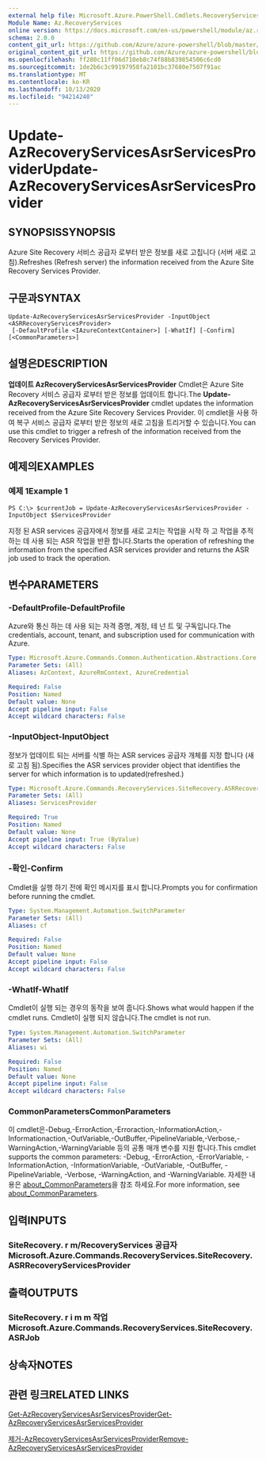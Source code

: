 ```yaml
---
external help file: Microsoft.Azure.PowerShell.Cmdlets.RecoveryServices.SiteRecovery.dll-Help.xml
Module Name: Az.RecoveryServices
online version: https://docs.microsoft.com/en-us/powershell/module/az.recoveryservices/update-azrecoveryservicesasrservicesprovider
schema: 2.0.0
content_git_url: https://github.com/Azure/azure-powershell/blob/master/src/RecoveryServices/RecoveryServices/help/Update-AzRecoveryServicesAsrServicesProvider.md
original_content_git_url: https://github.com/Azure/azure-powershell/blob/master/src/RecoveryServices/RecoveryServices/help/Update-AzRecoveryServicesAsrServicesProvider.md
ms.openlocfilehash: ff280c11ff06d710eb8c74f88b839854506c6cd0
ms.sourcegitcommit: 1de2b6c3c99197958fa2101bc37680e7507f91ac
ms.translationtype: MT
ms.contentlocale: ko-KR
ms.lasthandoff: 10/13/2020
ms.locfileid: "94214240"
---
```

# <span data-ttu-id="e6316-101">Update-AzRecoveryServicesAsrServicesProvider</span><span class="sxs-lookup"><span data-stu-id="e6316-101">Update-AzRecoveryServicesAsrServicesProvider</span></span>

## <span data-ttu-id="e6316-102">SYNOPSIS</span><span class="sxs-lookup"><span data-stu-id="e6316-102">SYNOPSIS</span></span>
<span data-ttu-id="e6316-103">Azure Site Recovery 서비스 공급자 로부터 받은 정보를 새로 고칩니다 (서버 새로 고침).</span><span class="sxs-lookup"><span data-stu-id="e6316-103">Refreshes (Refresh server) the information received from the Azure Site Recovery Services Provider.</span></span>

## <span data-ttu-id="e6316-104">구문과</span><span class="sxs-lookup"><span data-stu-id="e6316-104">SYNTAX</span></span>

```
Update-AzRecoveryServicesAsrServicesProvider -InputObject <ASRRecoveryServicesProvider>
 [-DefaultProfile <IAzureContextContainer>] [-WhatIf] [-Confirm] [<CommonParameters>]
```

## <span data-ttu-id="e6316-105">설명은</span><span class="sxs-lookup"><span data-stu-id="e6316-105">DESCRIPTION</span></span>
<span data-ttu-id="e6316-106">**업데이트 AzRecoveryServicesAsrServicesProvider** Cmdlet은 Azure Site Recovery 서비스 공급자 로부터 받은 정보를 업데이트 합니다.</span><span class="sxs-lookup"><span data-stu-id="e6316-106">The **Update-AzRecoveryServicesAsrServicesProvider** cmdlet updates the information received from the Azure Site Recovery Services Provider.</span></span> <span data-ttu-id="e6316-107">이 cmdlet을 사용 하 여 복구 서비스 공급자 로부터 받은 정보의 새로 고침을 트리거할 수 있습니다.</span><span class="sxs-lookup"><span data-stu-id="e6316-107">You can use this cmdlet to trigger a refresh of the information received from the Recovery Services Provider.</span></span>

## <span data-ttu-id="e6316-108">예제의</span><span class="sxs-lookup"><span data-stu-id="e6316-108">EXAMPLES</span></span>

### <span data-ttu-id="e6316-109">예제 1</span><span class="sxs-lookup"><span data-stu-id="e6316-109">Example 1</span></span>
```
PS C:\> $currentJob = Update-AzRecoveryServicesAsrServicesProvider -InputObject $ServicesProvider
```

<span data-ttu-id="e6316-110">지정 된 ASR services 공급자에서 정보를 새로 고치는 작업을 시작 하 고 작업을 추적 하는 데 사용 되는 ASR 작업을 반환 합니다.</span><span class="sxs-lookup"><span data-stu-id="e6316-110">Starts the operation of refreshing the information from the specified ASR services provider and returns the ASR job used to track the operation.</span></span>

## <span data-ttu-id="e6316-111">변수</span><span class="sxs-lookup"><span data-stu-id="e6316-111">PARAMETERS</span></span>

### <span data-ttu-id="e6316-112">-DefaultProfile</span><span class="sxs-lookup"><span data-stu-id="e6316-112">-DefaultProfile</span></span>
<span data-ttu-id="e6316-113">Azure와 통신 하는 데 사용 되는 자격 증명, 계정, 테 넌 트 및 구독입니다.</span><span class="sxs-lookup"><span data-stu-id="e6316-113">The credentials, account, tenant, and subscription used for communication with Azure.</span></span>


```yaml
Type: Microsoft.Azure.Commands.Common.Authentication.Abstractions.Core.IAzureContextContainer
Parameter Sets: (All)
Aliases: AzContext, AzureRmContext, AzureCredential

Required: False
Position: Named
Default value: None
Accept pipeline input: False
Accept wildcard characters: False
```

### <span data-ttu-id="e6316-114">-InputObject</span><span class="sxs-lookup"><span data-stu-id="e6316-114">-InputObject</span></span>
<span data-ttu-id="e6316-115">정보가 업데이트 되는 서버를 식별 하는 ASR services 공급자 개체를 지정 합니다 (새로 고침 됨).</span><span class="sxs-lookup"><span data-stu-id="e6316-115">Specifies the ASR services provider object that identifies the server for which information is to updated(refreshed.)</span></span>

```yaml
Type: Microsoft.Azure.Commands.RecoveryServices.SiteRecovery.ASRRecoveryServicesProvider
Parameter Sets: (All)
Aliases: ServicesProvider

Required: True
Position: Named
Default value: None
Accept pipeline input: True (ByValue)
Accept wildcard characters: False
```

### <span data-ttu-id="e6316-116">-확인</span><span class="sxs-lookup"><span data-stu-id="e6316-116">-Confirm</span></span>
<span data-ttu-id="e6316-117">Cmdlet을 실행 하기 전에 확인 메시지를 표시 합니다.</span><span class="sxs-lookup"><span data-stu-id="e6316-117">Prompts you for confirmation before running the cmdlet.</span></span>

```yaml
Type: System.Management.Automation.SwitchParameter
Parameter Sets: (All)
Aliases: cf

Required: False
Position: Named
Default value: None
Accept pipeline input: False
Accept wildcard characters: False
```

### <span data-ttu-id="e6316-118">-WhatIf</span><span class="sxs-lookup"><span data-stu-id="e6316-118">-WhatIf</span></span>
<span data-ttu-id="e6316-119">Cmdlet이 실행 되는 경우의 동작을 보여 줍니다.</span><span class="sxs-lookup"><span data-stu-id="e6316-119">Shows what would happen if the cmdlet runs.</span></span> <span data-ttu-id="e6316-120">Cmdlet이 실행 되지 않습니다.</span><span class="sxs-lookup"><span data-stu-id="e6316-120">The cmdlet is not run.</span></span>

```yaml
Type: System.Management.Automation.SwitchParameter
Parameter Sets: (All)
Aliases: wi

Required: False
Position: Named
Default value: None
Accept pipeline input: False
Accept wildcard characters: False
```

### <span data-ttu-id="e6316-121">CommonParameters</span><span class="sxs-lookup"><span data-stu-id="e6316-121">CommonParameters</span></span>
<span data-ttu-id="e6316-122">이 cmdlet은-Debug,-ErrorAction,-Erroraction,-InformationAction,-Informationaction,-OutVariable,-OutBuffer,-PipelineVariable,-Verbose,-WarningAction,-WarningVariable 등의 공통 매개 변수를 지원 합니다.</span><span class="sxs-lookup"><span data-stu-id="e6316-122">This cmdlet supports the common parameters: -Debug, -ErrorAction, -ErrorVariable, -InformationAction, -InformationVariable, -OutVariable, -OutBuffer, -PipelineVariable, -Verbose, -WarningAction, and -WarningVariable.</span></span> <span data-ttu-id="e6316-123">자세한 내용은 [about_CommonParameters](http://go.microsoft.com/fwlink/?LinkID=113216)을 참조 하세요.</span><span class="sxs-lookup"><span data-stu-id="e6316-123">For more information, see [about_CommonParameters](http://go.microsoft.com/fwlink/?LinkID=113216).</span></span>

## <span data-ttu-id="e6316-124">입력</span><span class="sxs-lookup"><span data-stu-id="e6316-124">INPUTS</span></span>

### <span data-ttu-id="e6316-125">SiteRecovery. r m/RecoveryServices 공급자</span><span class="sxs-lookup"><span data-stu-id="e6316-125">Microsoft.Azure.Commands.RecoveryServices.SiteRecovery.ASRRecoveryServicesProvider</span></span>

## <span data-ttu-id="e6316-126">출력</span><span class="sxs-lookup"><span data-stu-id="e6316-126">OUTPUTS</span></span>

### <span data-ttu-id="e6316-127">SiteRecovery. r i m m 작업</span><span class="sxs-lookup"><span data-stu-id="e6316-127">Microsoft.Azure.Commands.RecoveryServices.SiteRecovery.ASRJob</span></span>

## <span data-ttu-id="e6316-128">상속자</span><span class="sxs-lookup"><span data-stu-id="e6316-128">NOTES</span></span>

## <span data-ttu-id="e6316-129">관련 링크</span><span class="sxs-lookup"><span data-stu-id="e6316-129">RELATED LINKS</span></span>

[<span data-ttu-id="e6316-130">Get-AzRecoveryServicesAsrServicesProvider</span><span class="sxs-lookup"><span data-stu-id="e6316-130">Get-AzRecoveryServicesAsrServicesProvider</span></span>](./Get-AzRecoveryServicesAsrServicesProvider.md)

[<span data-ttu-id="e6316-131">제거-AzRecoveryServicesAsrServicesProvider</span><span class="sxs-lookup"><span data-stu-id="e6316-131">Remove-AzRecoveryServicesAsrServicesProvider</span></span>](./Remove-AzRecoveryServicesAsrServicesProvider.md)
